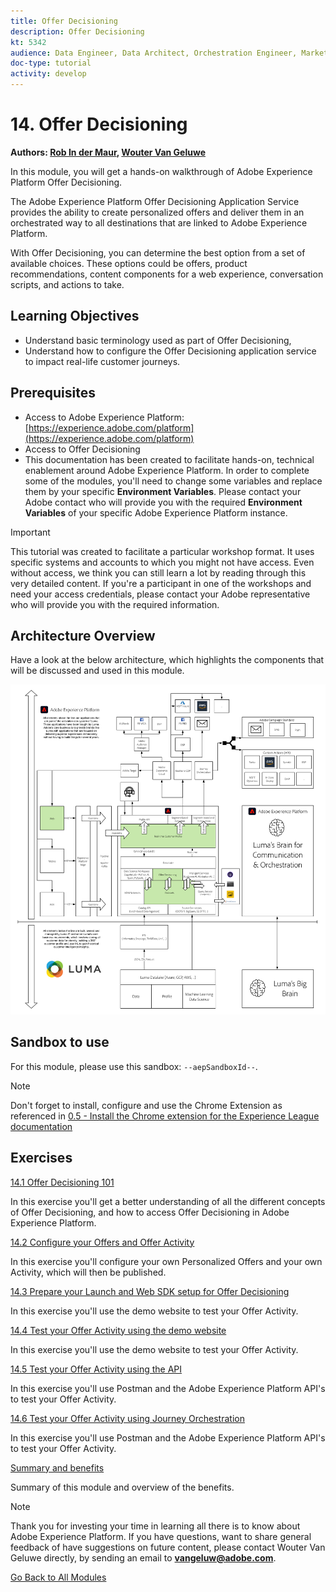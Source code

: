```yaml
---
title: Offer Decisioning
description: Offer Decisioning
kt: 5342
audience: Data Engineer, Data Architect, Orchestration Engineer, Marketer
doc-type: tutorial
activity: develop
---
```


# 14. Offer Decisioning

**Authors: [Rob In der Maur](https://www.linkedin.com/in/ridmaur/), [Wouter Van Geluwe](https://www.linkedin.com/in/woutervangeluwe/)**

In this module, you will get a hands-on walkthrough of Adobe Experience Platform Offer Decisioning.

The Adobe Experience Platform Offer Decisioning Application Service provides the ability to create personalized offers and deliver them in an orchestrated way to all destinations that are linked to Adobe Experience Platform.

With Offer Decisioning, you can determine the best option from a set of available choices. These options could be offers, product recommendations, content components for a web experience, conversation scripts, and actions to take. 

## Learning Objectives

- Understand basic terminology used as part of Offer Decisioning,
- Understand how to configure the Offer Decisioning application service to impact real-life customer journeys.

## Prerequisites

- Access to Adobe Experience Platform: [https://experience.adobe.com/platform](https://experience.adobe.com/platform) 
- Access to Offer Decisioning
- This documentation has been created to facilitate hands-on, technical enablement around Adobe Experience Platform. In order to complete some of the modules, you'll need to change some variables and replace them by your specific **Environment Variables**. Please contact your Adobe contact who will provide you with the required **Environment Variables** of your specific Adobe Experience Platform instance.

>[!IMPORTANT]
>
>This tutorial was created to facilitate a particular workshop format. It uses specific systems and accounts to which you might not have access. Even without access, we think you can still learn a lot by reading through this very detailed content. If you're a participant in one of the workshops and need your access credentials, please contact your Adobe representative who will provide you with the required information.

## Architecture Overview

Have a look at the below architecture, which highlights the components that will be discussed and used in this module.

![Architecture Overview](../../assets/images/architecturem14.png)

## Sandbox to use

For this module, please use this sandbox: `--aepSandboxId--`.

>[!NOTE]
>
>Don't forget to install, configure and use the Chrome Extension as referenced in [0.5 - Install the Chrome extension for the Experience League documentation](../module0/ex5.md)

## Exercises

[14.1 Offer Decisioning 101](./ex1.md)

In this exercise you'll get a better understanding of all the different concepts of Offer Decisioning, and how to access Offer Decisioning in Adobe Experience Platform.

[14.2 Configure your Offers and Offer Activity](./ex2.md)

In this exercise you'll configure your own Personalized Offers and your own Activity, which will then be published.

[14.3 Prepare your Launch and Web SDK setup for Offer Decisioning](./ex3.md)

In this exercise you'll use the demo website to test your Offer Activity.

[14.4 Test your Offer Activity using the demo website](./ex4.md)

In this exercise you'll use the demo website to test your Offer Activity.

[14.5 Test your Offer Activity using the API](./ex5.md)

In this exercise you'll use Postman and the Adobe Experience Platform API's to test your Offer Activity.

[14.6 Test your Offer Activity using Journey Orchestration](./ex6.md)

In this exercise you'll use Postman and the Adobe Experience Platform API's to test your Offer Activity.

[Summary and benefits](./summary.md)

Summary of this module and overview of the benefits.

>[!NOTE]
>
>Thank you for investing your time in learning all there is to know about Adobe Experience Platform. If you have questions, want to share general feedback of have suggestions on future content, please contact Wouter Van Geluwe directly, by sending an email to **vangeluw@adobe.com**.

[Go Back to All Modules](../../overview.md)